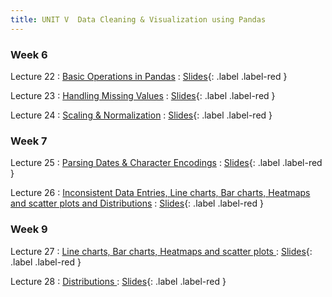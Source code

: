 ```yaml
---
title: UNIT V  Data Cleaning & Visualization using Pandas
---
```


### Week 6


Lecture 22
: [Basic Operations in Pandas](#)
  : [Slides](#){: .label .label-red }
  
Lecture 23
: [Handling Missing Values](#)
  : [Slides](#){: .label .label-red }
  
Lecture 24
: [Scaling & Normalization](#)
  : [Slides](#){: .label .label-red }

### Week 7


Lecture 25
: [Parsing Dates & Character Encodings](#)
  : [Slides](#){: .label .label-red }
  
Lecture 26
: [Inconsistent Data Entries, Line charts, Bar charts, Heatmaps and scatter plots and Distributions](#)
  : [Slides](#){: .label .label-red }

### Week 9

Lecture 27
: [Line charts, Bar charts, Heatmaps and scatter plots ](#)
  : [Slides](#){: .label .label-red }

Lecture 28
: [Distributions ](#)
  : [Slides](#){: .label .label-red }

  

